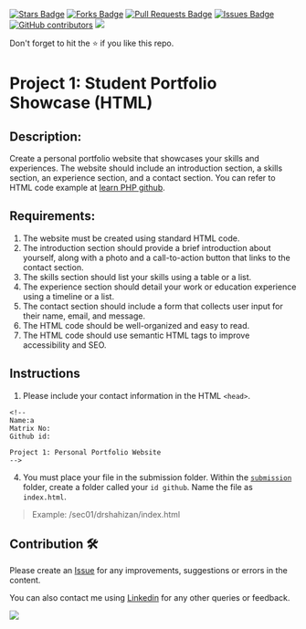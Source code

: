 <a href="https://github.com/drshahizan/software-engineering/stargazers"><img src="https://img.shields.io/github/stars/drshahizan/software-engineering" alt="Stars Badge"/></a>
<a href="https://github.com/drshahizan/software-engineering/network/members"><img src="https://img.shields.io/github/forks/drshahizan/software-engineering" alt="Forks Badge"/></a>
<a href="https://github.com/drshahizan/software-engineering/pulls"><img src="https://img.shields.io/github/issues-pr/drshahizan/software-engineering" alt="Pull Requests Badge"/></a>
<a href="https://github.com/drshahizan/software-engineering/issues"><img src="https://img.shields.io/github/issues/drshahizan/software-engineering" alt="Issues Badge"/></a>
<a href="https://github.com/drshahizan/software-engineering/graphs/contributors"><img alt="GitHub contributors" src="https://img.shields.io/github/contributors/drshahizan/software-engineering?color=2b9348"></a>
![](https://visitor-badge.glitch.me/badge?page_id=drshahizan/software-engineering)

Don't forget to hit the :star: if you like this repo.

# Project 1: Student Portfolio Showcase (HTML)

## Description:
Create a personal portfolio website that showcases your skills and experiences. The website should include an introduction section, a skills section, an experience section, and a contact section. You can refer to HTML code example at [learn PHP github](https://github.com/drshahizan/learn-php/blob/main/materials/html/html-portfolio.md).

## Requirements:
1. The website must be created using standard HTML code.
2. The introduction section should provide a brief introduction about yourself, along with a photo and a call-to-action button that links to the contact section.
3. The skills section should list your skills using a table or a list.
4. The experience section should detail your work or education experience using a timeline or a list.
5. The contact section should include a form that collects user input for their name, email, and message.
6. The HTML code should be well-organized and easy to read.
7. The HTML code should use semantic HTML tags to improve accessibility and SEO.

## Instructions
1. Please include your contact information in the HTML `<head>`.

``` 
<!--
Name:a
Matrix No:
Github id:

Project 1: Personal Portfolio Website
-->
```
4. You must place your file in the submission folder. Within the [`submission`](./submission) folder, create a folder called your `id github`. Name the file as `index.html`.
> Example: 
> /sec01/drshahizan/index.html

## Contribution 🛠️
Please create an [Issue](https://github.com/drshahizan/software-engineering/issues) for any improvements, suggestions or errors in the content.

You can also contact me using [Linkedin](https://www.linkedin.com/in/drshahizan/) for any other queries or feedback.

![](https://komarev.com/ghpvc/?username=drshahizan&label=Views&color=0e75b6&style=flat)

